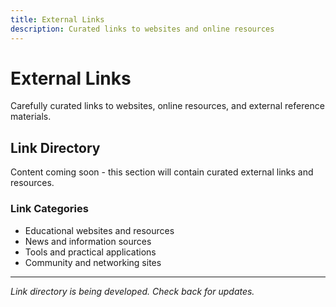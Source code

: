 ```yaml
---
title: External Links
description: Curated links to websites and online resources
---
```


# External Links

Carefully curated links to websites, online resources, and external reference materials.

## Link Directory

Content coming soon - this section will contain curated external links and resources.

### Link Categories
- Educational websites and resources
- News and information sources
- Tools and practical applications
- Community and networking sites

---

*Link directory is being developed. Check back for updates.*
